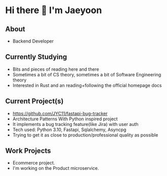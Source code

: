 # Hi there 👋 I'm Jaeyoon


## About
* Backend Developer

## Currently Studying
* Bits and pieces of reading here and there
* Sometimes a bit of CS theory, sometimes a bit of Software Engineering theory
* Interested in Rust and an reading+following the official homepage docs

## Current Project(s)
* https://github.com/JYC11/fastapi-bug-tracker
* Architecture Patterns With Python inspired project
* It implements a bug tracking feature(like Jira) with user auth
* Tech used: Python 3.10, Fastapi, Sqlalchemy, Asyncpg
* Trying to get it as close to production/professional quality as possible

## Work Projects
* Ecommerce project.
* I'm working on the Product microservice.
